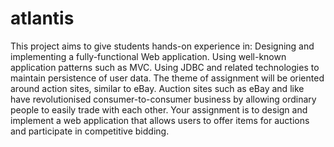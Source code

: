 # atlantis
This project aims to give students hands-on experience in:  Designing and implementing a fully-functional Web application. Using well-known application patterns such as MVC. Using JDBC and related technologies to maintain persistence of user data. The theme of assignment will be oriented around action sites, similar to eBay. Auction sites such as eBay and like have revolutionised consumer-to-consumer business by allowing ordinary people to easily trade with each other. Your assignment is to design and implement a web application that allows users to offer items for auctions and participate in competitive bidding.
